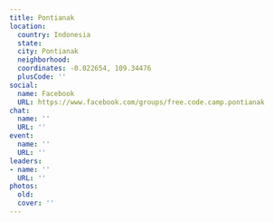 ```yaml
---
title: Pontianak
location:
  country: Indonesia
  state: 
  city: Pontianak
  neighborhood: 
  coordinates: -0.022654, 109.34476
  plusCode: ''
social:
  name: Facebook
  URL: https://www.facebook.com/groups/free.code.camp.pontianak
chat:
  name: ''
  URL: ''
event:
  name: ''
  URL: ''
leaders:
- name: ''
  URL: ''
photos:
  old: 
  cover: ''
---
```

